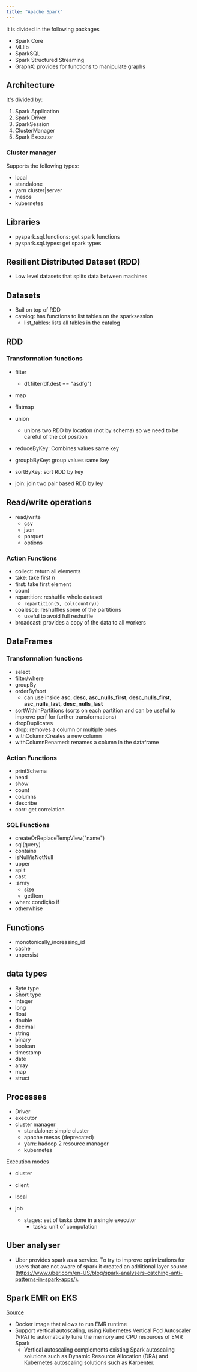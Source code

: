 ```yaml
---
title: "Apache Spark"
---
```


It is divided in the following packages

- Spark Core
- MLlib
- SparkSQL
- Spark Structured Streaming
- GraphX: provides for functions to manipulate graphs

## Architecture

It's divided by:

1. Spark Application
2. Spark Driver
3. SparkSession
4. ClusterManager
5. Spark Executor

### Cluster manager

Supports the following types:

- local
- standalone
- yarn cluster|server
- mesos
- kubernetes

## Libraries

- pyspark.sql.functions: get spark functions
- pyspark.sql.types: get spark types

## Resilient Distributed Dataset (RDD)

- Low level datasets that splits data between machines

## Datasets

- Buil on top of RDD
- catalog: has functions to list tables on the sparksession
  - list_tables: lists all tables in the catalog

## RDD

### Transformation functions

- filter

  - df.filter(df.dest == "asdfg")

- map

- flatmap

- union

  - unions two RDD by location (not by schema) so we need to be careful of the col position

- reduceByKey: Combines values same key

- groupbByKey: group values same key

- sortByKey: sort RDD by key

- join: join two pair based RDD by ley

## Read/write operations

- read/write
  - csv
  - json
  - parquet
  - options

### Action Functions

- collect: return all elements
- take: take first n
- first: take first element
- count
- repartition: reshuffle whole dataset
  - `repartition(5, col(country))`
- coalesce: reshuffles some of the partitions
  - useful to avoid full reshuffle
- broadcast: provides a copy of the data to all workers

## DataFrames

### Transformation functions

- select
- filter/where
- groupBy
- orderBy/sort
  - can use inside **asc**, **desc**, **asc_nulls_first**, **desc_nulls_first**, **asc_nulls_last**, **desc_nulls_last**
- sortWithinPartitions (sorts on each partition and can be useful to improve perf for further transformations)
- dropDuplicates
- drop: removes a column or multiple ones
- withColumn:Creates a new column
- withColumnRenamed: renames a column in the dataframe

### Action Functions

- printSchema
- head
- show
- count
- columns
- describe
- corr: get correlation

### SQL Functions

- createOrReplaceTempView("name")
- sql(query)
- contains
- isNull/isNotNull
- upper
- split
- cast
- :array
  - size
  - getItem
- when: condição if
- otherwhise

## Functions

- monotonically_increasing_id
- cache
- unpersist

## data types

- Byte type
- Short type
- Integer
- long
- float
- double
- decimal
- string
- binary
- boolean
- timestamp
- date
- array
- map
- struct

## Processes

- Driver
- executor
- cluster manager
  - standalone: simple cluster
  - apache mesos (deprecated)
  - yarn: hadoop 2 resource manager
  - kubernetes

Execution modes

- cluster
- client
- local

- job
  - stages: set of tasks done in a single executor
    - tasks: unit of computation

## Uber analyser

- Uber provides spark as a service. To try to improve optimizations for users that are not aware of spark it created an additional layer source (https://www.uber.com/en-US/blog/spark-analysers-catching-anti-patterns-in-spark-apps/).

## Spark EMR on EKS

[Source](https://aws.amazon.com/blogs/big-data/improve-reliability-and-reduce-costs-of-your-apache-spark-workloads-with-vertical-autoscaling-on-amazon-emr-on-eks/)

- Docker image that allows to run EMR runtime
- Support vertical autoscaling, using Kubernetes Vertical Pod Autoscaler (VPA) to automatically tune the memory and CPU resources of EMR Spark
  - Vertical autoscaling complements existing Spark autoscaling solutions such as Dynamic Resource Allocation (DRA) and Kubernetes autoscaling solutions such as Karpenter.
